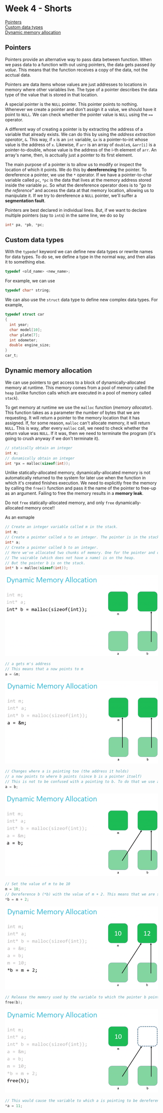 # Week 4 - Shorts

[Pointers](#pointers)  
[Custom data types](#custom-data-types)  
[Dynamic memory allocation](#dynamic-memory-allocation)  


## Pointers

Pointers provide an alternative way to pass data between function. When we pass data to a function with out using pointers, the data gets passed *by value*. This means that the function receives a copy of the data, not the acctual data.

Pointers are data items whose values are just addresses to locations in memory where other variables live. The type of a pointer describes the data type of the value that is stored in that location.

A special pointer is the `NULL` pointer. This pointer points to nothing. Whenever we create a pointer and don't assign it a value, we should have it point to `NULL`. We can check whether the pointer value is `NULL` using the `==` operator.

A different way of creating a pointer is by extracting the address of a variable that already exists. We can do this by using the *address extraction operator*, `&`. This way, if `x` is an `int` variable, `&x` is a pointer-to-int whose value is the address of `x`. Likewise, if `arr` is an array of `double`s, `&arr[i]` is a pointer-to-double, whose value is the address of the i-th element of `arr`. An array's name, then, is acctually just a pointer to its first element.

The main purpose of a pointer is to allow us to modify or inspect the location of which it points. We do this by **dereferencing** the pointer. To dereference a pointer, we use the `*` operator. If we have a pointer-to-char variable called `pc`, `*pc` is the data that lives at the memory address stored inside the variable `pc`. So what the dereference operator does is to *"go to the reference"* and access the data at that memory location, allowing us to manipulate it. If we try to dereference a `NULL` pointer, we'll suffer a **segmentation fault**.

Pointers are best declared in individual lines. But, if we want to declare multiple pointers (say to `int`s) in the same line, we do so by

``` c
int* pa, *pb, *pc;
```

## Custom data types

With the `typedef` keyword we can define new data types or rewrite names for data types. To do se, we define a type in the normal way, and then alias it to something else.

``` c
typedef <old_name> <new_name>;
```

For example, we can use

``` c
typedef char* string;
```

We can also use the `struct` data type to define new complex data types. For example,

``` c
typedef struct car
{
  int year;
  char model[10];
  char plate[7];
  int odometer;
  double engine_size;
}
car_t;
```

## Dynamic memory allocation

We can use pointers to get access to a block of dynamically-allocated memory at runtime. This memory comes from a pool of memory called the `heap` (unlike function calls which are executed in a pool of memory called `stack`).

To get memory at runtime we use the `malloc` function (*memory allocator*). This function takes as a parameter the number of bytes that we are requesting. It will return a pointer to the memory location that it has assigned. If, for some reason, `malloc` can't allocate memory, it will return `NULL`. This is way, after every `malloc` call, we need to check whether the return value was `NULL`. If it was, then we need to terminate the program (it's going to crush anyway if we don't terminate it).

``` c
// statically obtain an integer
int x;
// dunamically obtain an integer
int *px = malloc(sizeof(int));
```

Unlike statically-allocated memory, dynamically-allocated memory is not automatically returned to the system for later use when the function in which it's created finishes execution. We need to explicitly free the memory by calling the `free()` function and pass it the name of the pointer to free-up as an argument. Failing to free the memory results in a **memory leak**.

Do not `free` statically-allocated memory, and only `free` dynamically-allocated memory once!!

As an exmaple

``` c
// Create an integer variable called m in the stack.
int m;
// Create a pointer called a to an integer. The pointer is in the stack.
int* a;
// Create a pointer called b to an integer. 
// Here we've allocated two chunks of memory. One for the pointer and one for the variable it points to.
// The vairable (which does not have a name) is on the heap.
// But the pointer b is on the stack.
int* b = malloc(sizeof(int));
```

![](./dynamically_allocated_memory_1.png)

``` c
// a gets m's address
// This means that a now points to m
a = &m;
```

![](./dynamically_allocated_memory_2.png)

``` c
// Changes where a is pointing too (the address it holds)
// a now points to where b points (since b is a pointer itself)
// This is not to be confused with a pointing to b. To do that we use a = &b
a = b;
```

![](./dynamically_allocated_memory_3.png)

``` c
// Set the value of m to be 10
m = 10;
// Dereference b (*b) with the value of m + 2. This means that we are setting the unnamed variable to which b is pointing to, to be 12 (m + 2)
*b = m + 2;
```

![](./dynamically_allocated_memory_4.png)

``` c
// Release the memory used by the variable to which the pointer b points to
free(b);
```

![](./dynamically_allocated_memory_5.png)

``` c
// This would cause the variable to which a is pointing to be dereferenced with the value 11. But since we've free'd up that memory, it will cause a seg-fault
*a = 11;
```
